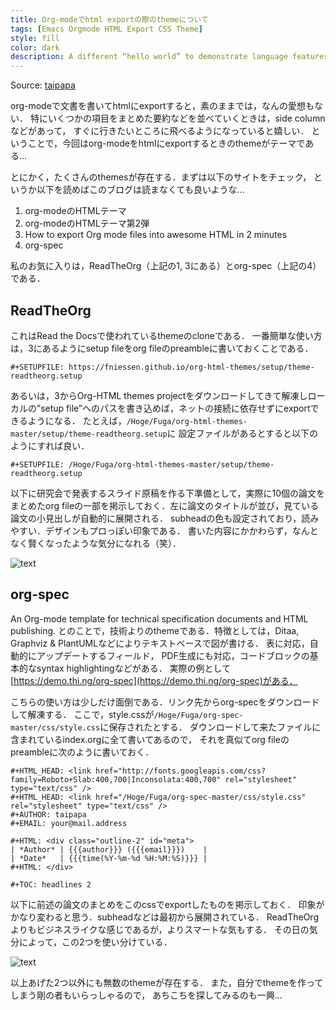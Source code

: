 ```yaml
---
title: Org-modeでhtml exportの際のthemeについて
tags: [Emacs Orgmode HTML Export CSS Theme]
style: fill
color: dark
description: A different “hello world” to demonstrate language features better.
---
```


Source: [taipapa](https://taipapamotohus.com/post/org-html-export-theme)

org-modeで文書を書いてhtmlにexportすると，素のままでは，なんの愛想もない．
特にいくつかの項目をまとめた要約などを並べていくときは，side columnなどがあって，
すぐに行きたいところに飛べるようになっていると嬉しい．
ということで，今回はorg-modeをhtmlにexportするときのthemeがテーマである...

とにかく，たくさんのthemesが存在する．まずは以下のサイトをチェック，
というか以下を読めばこのブログは読まなくても良いような...

1. org-modeのHTMLテーマ
2. org-modeのHTMLテーマ第2弾
3. How to export Org mode files into awesome HTML in 2 minutes
4. org-spec

私のお気に入りは，ReadTheOrg（上記の1, 3にある）とorg-spec（上記の4）である．

## ReadTheOrg

これはRead the Docsで使われているthemeのcloneである．
一番簡単な使い方は，3にあるようにsetup fileをorg fileのpreambleに書いておくことである．

```
#+SETUPFILE: https://fniessen.github.io/org-html-themes/setup/theme-readtheorg.setup
```

あるいは，3からOrg-HTML themes projectをダウンロードしてきて解凍しローカルの”setup file”へのパスを書き込めば，ネットの接続に依存せずにexportできるようになる．
たとえば，`/Hoge/Fuga/org-html-themes-master/setup/theme-readtheorg.setup`に
設定ファイルがあるとすると以下のようにすれば良い．

```
#+SETUPFILE: /Hoge/Fuga/org-html-themes-master/setup/theme-readtheorg.setup
```

以下に研究会で発表するスライド原稿を作る下準備として，実際に10個の論文をまとめたorg fileの一部を掲示しておく．左に論文のタイトルが並び，見ている論文の小見出しが自動的に展開される．
subheadの色も設定されており，読みやすい．デザインもプロっぽい印象である．
書いた内容にかかわらず，なんとなく賢くなったような気分になれる（笑）．

![text](https://taipapamotohus.com/img/ReadTheOrg.jpg "Image")

## org-spec

An Org-mode template for technical specification documents and HTML publishing. 
とのことで，技術よりのthemeである．特徴としては，Ditaa, Graphviz \& PlantUMLなどによりテキストベースで図が書ける．
表に対応，自動的にアップデートするフィールド，
PDF生成にも対応，コードブロックの基本的なsyntax highlightingなどがある．
実際の例として[https://demo.thi.ng/org-spec](https://demo.thi.ng/org-spec)がある．

こちらの使い方は少しだけ面倒である．リンク先からorg-specをダウンロードして解凍する．
ここで，style.cssが`/Hoge/Fuga/org-spec-master/css/style.css`に保存されたとする．
ダウンロードして来たファイルに含まれているindex.orgに全て書いてあるので，
それを真似てorg fileのpreambleに次のように書いておく．

```
#+HTML_HEAD: <link href="http://fonts.googleapis.com/css?family=Roboto+Slab:400,700|Inconsolata:400,700" rel="stylesheet" type="text/css" />
#+HTML_HEAD: <link href="/Hoge/Fuga/org-spec-master/css/style.css" rel="stylesheet" type="text/css" />
#+AUTHOR: taipapa
#+EMAIL: your@mail.address

#+HTML: <div class="outline-2" id="meta">
| *Author* | {{{author}}} ({{{email}}})    |
| *Date*   | {{{time(%Y-%m-%d %H:%M:%S)}}} |
#+HTML: </div>

#+TOC: headlines 2
```

以下に前述の論文のまとめをこのcssでexportしたものを掲示しておく．
印象がかなり変わると思う．subheadなどは最初から展開されている．
ReadTheOrgよりもビジネスライクな感じであるが，よりスマートな気もする．
その日の気分によって，この2つを使い分けている．

![text](https://taipapamotohus.com/img/org-spec.png "Image")

以上あげた2つ以外にも無数のthemeが存在する．
また，自分でthemeを作ってしまう剛の者もいらっしゃるので，
あちこちを探してみるのも一興...
